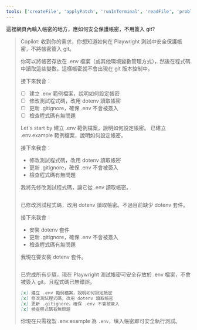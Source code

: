 ```yaml
---
tools: ['createFile', 'applyPatch', 'runInTerminal', 'readFile', 'problems']
---
```


這裡網頁內輸入帳密的地方，應如何安全保護帳密，不用簽入 git?

> Copilot: 收到你的需求，你想知道如何在 Playwright 測試中安全保護帳密，不將帳密簽入 git。
> 
> 你可以將帳密存放在 .env 檔案（或其他環境變數管理方式），然後在程式碼中讀取這些變數。這樣帳密就不會出現在 git 版本控制中。
> 
> 接下來我會：
> - [ ] 建立 .env 範例檔案，說明如何設定帳密
> - [ ] 修改測試程式碼，改用 dotenv 讀取帳密
> - [ ] 更新 .gitignore，確保 .env 不會被簽入
> - [ ] 檢查程式碼有無問題
> 
> Let's start by 建立 .env 範例檔案，說明如何設定帳密。 已建立 .env.example 範例檔案，說明如何設定帳密。
> 
> 接下來我會：
> - 修改測試程式碼，改用 dotenv 讀取帳密
> - 更新 .gitignore，確保 .env 不會被簽入
> - 檢查程式碼有無問題
> 
> 我將先修改測試程式碼，讓它從 .env 讀取帳密。 
> ```
> 
> ```
> 已修改測試程式碼，改用 dotenv 讀取帳密。不過目前缺少 dotenv 套件。
> 
> 接下來我會：
> - 安裝 dotenv 套件
> - 更新 .gitignore，確保 .env 不會被簽入
> - 檢查程式碼有無問題
> 
> 我現在要安裝 dotenv 套件。 
> ```
> 
> ```
> 已完成所有步驟，現在 Playwright 測試帳密可安全存放於 .env 檔案，不會被簽入 git，且程式碼已無錯誤。
> 
> ````markdown
> [x] 建立 .env 範例檔案，說明如何設定帳密
> [x] 修改測試程式碼，改用 dotenv 讀取帳密
> [x] 更新 .gitignore，確保 .env 不會被簽入
> [x] 檢查程式碼有無問題
> ````
> 
> 你現在只需複製 .env.example 為 `.env`，填入帳密即可安全執行測試。
